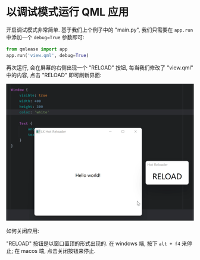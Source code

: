 # 以调试模式运行 QML 应用

开启调试模式非常简单. 基于我们上个例子中的 "main.py", 我们只需要在 `app.run` 中添加一个 `debug=True` 参数即可:

```python
from qmlease import app
app.run('view.qml', debug=True)
```

再次运行, 会在屏幕的右侧出现一个 "RELOAD" 按钮, 每当我们修改了 "view.qml" 中的内容, 点击 "RELOAD" 即可刷新界面:

![](../images/20221219161609.gif)

如何关闭应用:

"RELOAD" 按钮是以窗口置顶的形式出现的. 在 windows 端, 按下 `alt + f4` 来停止; 在 macos 端, 点击关闭按钮来停止.

